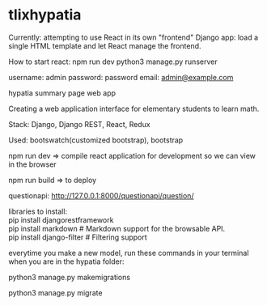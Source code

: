 # tlixhypatia

Currently: attempting to use React in its own "frontend" Django app: load a single HTML template and let React manage the frontend.

How to start react: npm run dev
python3 manage.py runserver

username: admin
password: password
email: admin@example.com

hypatia summary page web app


Creating a web application interface for elementary students to learn math. 


Stack: Django, Django REST, React, Redux

Used: bootswatch(customized bootstrap), bootstrap

npm run dev => compile react application for development so we can view in the browser

npm run build => to deploy

questionapi: http://127.0.0.1:8000/questionapi/question/


libraries to install:
<br />
  pip install djangorestframework
<br />
  pip install markdown       # Markdown support for the browsable API.
<br />
  pip install django-filter  # Filtering support

everytime you make a new model, run these commands in your terminal when you are in the hypatia folder:


python3 manage.py makemigrations


 python3 manage.py migrate
